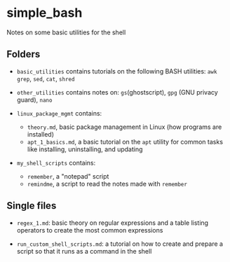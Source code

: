 # simple_bash
Notes on some basic utilities for the shell

## Folders

* `basic_utilities` contains tutorials on the following BASH utilities: `awk` `grep`, `sed`, `cat`,
  `shred`
  
* `other_utilities` contains notes on: `gs`(ghostscript), `gpg` (GNU privacy guard), `nano`
  
* `linux_package_mgmt` contains: 
    - `theory.md`, basic package management in Linux (how programs are installed)
    - `apt_1_basics.md`, a basic tutorial on the `apt` utility for common tasks like installing,
      uninstalling, and updating

* `my_shell_scripts` contains: 
    - `remember`, a "notepad" script
    - `remindme`, a script to read the notes made with `remember`

## Single files

* `regex_1.md`: basic theory on regular expressions and a table listing operators to create the most
  common expressions

* `run_custom_shell_scripts.md`: a tutorial on how to create and prepare a script so that it runs as
  a command in the shell
